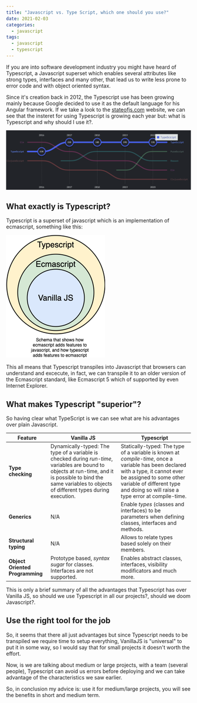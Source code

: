 ```yaml
---
title: "Javascript vs. Type Script, which one should you use?"
date: 2021-02-03
categories:
  - javascript
tags:
  - javascript
  - typescript
---
```



If you are into software development industry you might have heard of Typescript, a Javascript superset which enables several attributes like strong types, interfaces and many other, that lead us to write less prone to error code and with object oriented syntax.

Since it's creation back in 2012, the Typescript use has been growing mainly because Google decided to use it as the default language for his Angular framework. If we take a look to the [stateofjs.com](https://2020.stateofjs.com/en-US/technologies/javascript-flavors/) website, we can see that the insteret for using Typescript is growing each year but: what is Typescript and why should I use it?.

![Javascript flavors popularity until 2020](/assets/images/javascript-flavors-popularity-2020.png)

## What exactly is Typescript?
Typescript is a superset of javascript which is an implementation of ecmascript, something like this:

![Schema that shows how ecmascript adds features to javascript, and how typescript adds features to ecmascript](/assets/images/typescript-superset.png)

This all means that Typescript transpiles into Javascript that browsers can understand and excecute, in fact, we can transpile it to an older version of the Ecmascript standard, like Ecmascript 5 which of supported by even Internet Explorer.

## What makes Typescript "superior"?
So having clear what TypeScript is we can see what are his advantages over plain Javascript.

|Feature|Vanilla JS|Typescript|
|---|---|---|
|**Type checking**|Dynamically-typed: The type of a variable is checked during *run-time*, variables are bound to objects at run-time, and it is possible to bind the same variables to objects of different types during execution.|Statically-typed: The type of a variable is known at *compile-time*, once a variable has been declared with a type, it cannot ever be assigned to some other variable of different type and doing so will raise a type error at compile-time.|
|**Generics**|N/A|Enable _types_ (classes and interfaces) to be parameters when defining classes, interfaces and methods.|
|**Structural typing**|N/A|Allows to relate types based solely on their members.
|**Object Oriented Programming**|Prototype based, *syntax sugar* for classes. Interfaces are not supported.|Enables abstract classes, interfaces, visibility modificators and much more.

This is only a brief summary of all the advantages that Typescript has over Vanilla JS, so should we use Typescript in all our projects?, should we doom Javascript?.

## Use the right tool for the job
So, it seems that there all just advantages but since Typescript needs to be transpiled we require time to setup everything, VanillaJS is "universal" to put it in some way, so I would say that for small projects it doesn't worth the effort.

Now, is we are talking about medium or large projects, with a team (several people), Typescript can avoid us errors before deploying and we can take advantage of the characteristics we saw earlier.

So, in conclusion my advice is: use it for medium/large projects, you will see the benefits in short and medium term.
